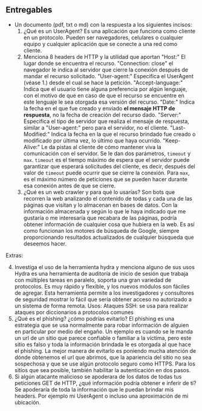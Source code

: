 ## Entregables

- Un documento (pdf, txt o md) con la respuesta a los siguientes incisos:
  1. ¿Qué es un UserAgent?
  Es una aplicación que funciona como cliente en un protocolo. Pueden ser navegadores, celulares o cualquier equipo y cualquier aplicación que se conecte a una red como cliente.
  2. Menciona 8 headers de HTTP y la utilidad que aportan
  "Host:" El lugar donde se encuentra el recurso.
  "Connection: close" el navegador le indica al servidor que cierre la conexión después de mandar el recurso solicitado. 
  "User-agent:" Especifica el UserAgent (véase 1.) desde el cual se hace la petición.
  "Accept-language:" Indica que el usuario tiene alguna preferencia por algún lenguaje, con el motivo de que en caso de que el recurso se encuentre en este lenguaje le sea otorgada esa versión del recurso.
  "Date:" Indica la fecha en el que fue creado y enviado **el mensaje HTTP de respuesta**, no la fecha de creación del recurso dado.
  "Server:" Especifica el tipo de servidor que realiza el mensaje de respuesta, similar a "User-agent:" pero para el servidor, no el cliente.
  "Last-Modified:" Indica la fecha en la que el recurso brindado fue creado o modificado por última vez, lo último que haya ocurrido.
  "Keep-Alive:" Le da pistas al cliente de cómo mantener viva la comunicación con el servidor. Se le dan dos parámetros, `timeout` y `max`. `timeout` es el tiempo máximo de espera que el servidor puede garantizar que esperará solicitudes del cliente, es decir, después del valor de `timeout` puede ocurrir que se cierre la conexión. Para `max`, es el máximo número de peticiones que se pueden hacer durante esa conexión antes de que se cierre.
  3. ¿Qué es un web crawler y para qué lo usarías?
  Son bots que recorren la web analizando el contenido de todas y cada una de las páginas que visitan y lo almacenan en bases de datos.
  Con la información almacenada y según lo que le haya indicado que me gustaría o me interesaría que recabara de las páginas, podría obtener información de cualquier cosa que hubiera en la web. Es así como funcionan los motores de búsqueda de Google, siempre proporcionando resultados actualizados de cualquier búsqueda que deseemos hacer.

Extras:

  4. Investiga el uso de la herramienta hydra y menciona alguno de sus usos
  Hydra es una herramienta de auditoría de inicio de sesión que trabaja con múltiples tareas en paralelo, soporta una gran variedad de protocolos. Es muy rápido y flexible, y los nuevos módulos son fáciles de agregar. Esta herramienta permite a los investigadores y consultores de seguridad mostrar lo fácil que sería obtener acceso no autorizado a un sistema de forma remota.
  Usos:
  Ataques SSH: se usa para realizar ataques por diccionarios a protocolos comunes
  5. ¿Qué es el phishing? ¿cómo podrías evitarlo?
  El phishing es una estrategia que se usa normalmente para robar información de alguien en particular por medio del engaño. Un ejemplo es cuando se le manda un url de un sitio que parece confiable o familiar a la víctima, pero este sitio es falso y toda la información brindada le es otorgada al que hace el phishing.
  La mejor manera de evitarlo es poniendo mucha atención de dónde obtenemos el url que abrimos, que la apariencia del sitio no sea sospechosa y que se use algún protocolo seguro como HTTPS. Para los sitios que sea posible, también habilitar la autenticación en dos pasos.
  6. Si algún atacante malicioso se apoderara de los datos de todas tus peticiones GET de HTTP, ¿qué información podría obtener e inferir de tí?
  Se apoderaría de toda la información que le puedan brindar mis headers. Por ejemplo mi UserAgent o incluso una aproximación de mi ubicación.
  

